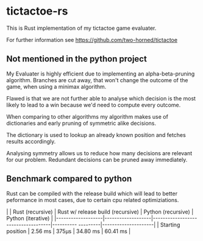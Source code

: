 # tictactoe-rs
This is Rust implementation of my tictactoe game evaluater.

For further information see https://github.com/two-horned/tictactoe

## Not mentioned in the python project
My Evaluater is highly efficient due to implementing an alpha-beta-pruning algorithm.
Branches are cut away, that won't change the outcome of the game, when using a minimax algorithm.

Flawed is that we are not further able to analyse which decision is the most likely to
lead to a win because we'd need to compute every outcome.

When comparing to other algorithms my algorithm makes use of dictionaries and
early pruning of symmetric alike decisions.

The dictionary is used to lookup an already known position and fetches
results accordingly.

Analysing symmetry allows us to reduce how many decisions are relevant for our problem.
Redundant decisions can be pruned away immediately.

## Benchmark compared to python
Rust can be compiled with the release build which will lead to better peformance in most cases,
due to certain cpu related optimiziations.

|                   | Rust (recursive)  | Rust w/ release build (recursive)  | Python (recursive) | Python (iterative)  |
|-------------------|-------------------|------------------------------------|---------- ---------|---------------------|
| Starting position |  2.56 ms          | 375µs                              | 34.80 ms           | 60.41 ms            |


